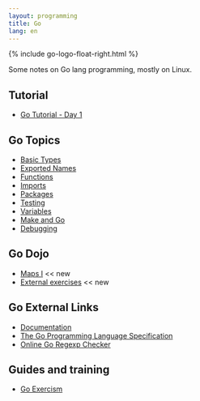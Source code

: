 ```yaml
---
layout: programming
title: Go
lang: en
---
```

{% include go-logo-float-right.html %}

Some notes on Go lang programming, mostly on Linux.

<div class="row">
<!-- First Column -->
<div class="col">
  <h2>Tutorial</h2>
    <ul>
      <li><a href="tuto-01/day-01.html">Go Tutorial - Day 1</a></li>
    </ul>

  <h2>Go Topics</h2>

  <ul>
    <li><a href="docs/basic_types.html">Basic Types</a></li>
    <li><a href="docs/exported_names.html">Exported Names</a></li>
    <li><a href="docs/functions.html">Functions</a></li>
    <li><a href="docs/imports.html">Imports</a></li>
    <li><a href="docs/packages.html">Packages</a></li>
    <li><a href="docs/testing/testing.html">Testing</a></li>
    <li><a href="docs/variables.html">Variables</a></li>
    <li><a href="docs/make.html">Make and Go</a></li>
    <li><a href="docs/debugging.html">Debugging</a></li>
  </ul>
</div>

<!-- Second Column -->
<div class="col">
  <h2>Go Dojo</h2>
  <ul>
    <li><a href="dojo/maps-1.html">Maps I</a> <span class="badge badge-primary"><< new</span></li>
    <li><a href="exercism.html">External exercises</a> <span class="badge badge-primary"><< new</span></li>
  </ul>

  <h2>Go External Links</h2>
  <ul>
  <li><a href="https://golang.org/doc/">Documentation</a></li>
  <li><a href="https://golang.org/ref/spec">The Go Programming Language Specification</a></li>
  <li><a href="https://regex-golang.appspot.com/assets/html/index.html">Online Go Regexp Checker</a></li>
  </ul>

  <h2>Guides and training</h2>
  <ul>
  <li><a href="https://exercism.io/my/tracks/go">Go Exercism</a></li>
  </ul>

</div>
</div>

